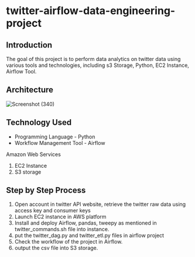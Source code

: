 # twitter-airflow-data-engineering-project

## Introduction

The goal of this project is to perform data analytics on twitter data using various tools and technologies, including s3 Storage, Python, EC2 Instance, Airflow Tool.

## Architecture 
![Screenshot (340)](https://github.com/user-attachments/assets/66f6adba-ea20-4c0b-b121-6e996f3afb0a)

## Technology Used
- Programming Language - Python
- Workflow Management Tool - Airflow


Amazon Web Services
1. EC2 Instance
2. S3 storage 

## Step by Step Process
1. Open account in twitter API website, retrieve the twitter raw data using access key and consumer keys
2. Launch EC2 instance in AWS platform
3. Install and deploy Airflow, pandas, tweepy as mentioned in twitter_commands.sh file into instance.
4. put the twitter_dag.py and twitter_etl.py files in airflow project
5. Check the workflow of the project in Airflow.
6. output the csv file into S3 storage.
